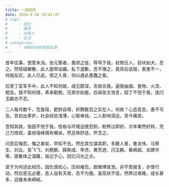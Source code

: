 ```yaml
---
title: 一段经历
date: 2024-9-26 10:42:47
# tags:
#     - 回忆
#     - 痛苦
#     - 垃圾人
#     - 生活
# categories: 
#     - 闲暇时间的胡思乱想
---
```


  昔年往事，恨意未消。张元策者，愚顽之徒，辱骂于我，权势压人，狂吠如犬，忍之。然班级解散，此人面带谄媚，私下道歉，吾不理之，竟背后诋毁，表里不一，待我反应，此人已逃，恨之入骨，何以遇此愚蠢之辈。

  后至丁亚军手中，此人不知何故，成见颇深，言欲杀我，逼我抽烟、食物、火烫、棍击。我不知何错，素来勤勉，兄弟亦如是。后闻张文浩言，因丁不悦于我，连闫玉鹏亦不忍。

  二人每月数千，包食宿，肥胖自得，折腾数百之实在人，何故？心态变态，愚不可及。吾初出茅庐，社会经验浅薄，心智单纯，二人影响深远，至今痛苦。

  吾知其故，皆因不悦于我，性格与环境迫使忍耐，盼熬过即好。次年果然好转，凭己力改观，虽徐瑞峰偶有嘲讽，然总体舒适，怀念之。

  问吾后悔否，悔之甚矣，早知不去。然在其位谋其职，多数人善，鲁龙伟、马荣生、刘云、吴飞飞、刘艳鹏、薛斯成、李虎、黄芳遮、闫玉鹏、綦崎超、龙建华等，感集体之温暖，铭记于心，回忆闪光之点。

  至于为何述此经历，因仇恨扰心，压抑难忍，故微博宣泄。非不思报复，亦曾行动，然后思无必要，恶人自有天收，吾不为傻。虽现状不佳，然熬过艰难，成长甚多，迎接未来崎岖。